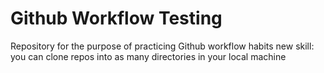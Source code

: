 # Github Workflow Testing

Repository for the purpose of practicing Github workflow habits
new skill: you can clone repos into as many directories in your local machine
